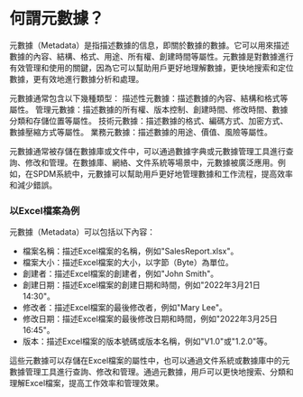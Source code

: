 # 何謂元數據？

元數據（Metadata）是指描述數據的信息，即關於數據的數據。它可以用來描述數據的內容、結構、格式、用途、所有權、創建時間等屬性。元數據是對數據進行有效管理和使用的關鍵，因為它可以幫助用戶更好地理解數據，更快地搜索和定位數據，更有效地進行數據分析和處理。&#x20;

元數據通常包含以下幾種類型： 描述性元數據：描述數據的內容、結構和格式等屬性。 管理元數據：描述數據的所有權、版本控制、創建時間、修改時間、數據分類和存儲位置等屬性。 技術元數據：描述數據的格式、編碼方式、加密方式、數據壓縮方式等屬性。 業務元數據：描述數據的用途、價值、風險等屬性。&#x20;

元數據通常被存儲在數據庫或文件中，可以通過數據字典或元數據管理工具進行查詢、修改和管理。在數據庫、網絡、文件系統等場景中，元數據被廣泛應用。例如，在SPDM系統中，元數據可以幫助用戶更好地管理數據和工作流程，提高效率和減少錯誤。

### 以Excel檔案為例

元數據（Metadata）可以包括以下內容：

* 檔案名稱：描述Excel檔案的名稱，例如"SalesReport.xlsx"。&#x20;
* 檔案大小：描述Excel檔案的大小，以字節（Byte）為單位。&#x20;
* 創建者：描述Excel檔案的創建者，例如"John Smith"。
* 創建日期：描述Excel檔案的創建日期和時間，例如"2022年3月21日 14:30"。&#x20;
* 修改者：描述Excel檔案的最後修改者，例如"Mary Lee"。&#x20;
* 修改日期：描述Excel檔案的最後修改日期和時間，例如"2022年3月25日 16:45"。&#x20;
* 版本：描述Excel檔案的版本號碼或版本名稱，例如"V1.0"或"1.2.0"等。&#x20;

這些元數據可以存儲在Excel檔案的屬性中，也可以通過文件系統或數據庫中的元數據管理工具進行查詢、修改和管理。通過元數據，用戶可以更快地搜索、分類和理解Excel檔案，提高工作效率和管理效果。

